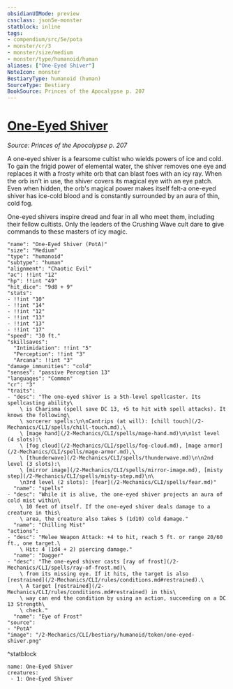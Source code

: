 ```yaml
---
obsidianUIMode: preview
cssclass: json5e-monster
statblock: inline
tags:
- compendium/src/5e/pota
- monster/cr/3
- monster/size/medium
- monster/type/humanoid/human
aliases: ["One-Eyed Shiver"]
NoteIcon: monster
BestiaryType: humanoid (human)
SourceType: Bestiary
BookSource: Princes of the Apocalypse p. 207
---
```

# [One-Eyed Shiver](2-Mechanics/CLI/bestiary/humanoid/one-eyed-shiver-pota.md)
*Source: Princes of the Apocalypse p. 207*  

A one-eyed shiver is a fearsome cultist who wields powers of ice and cold. To gain the frigid power of elemental water, the shiver removes one eye and replaces it with a frosty white orb that can blast foes with an icy ray. When the orb isn't in use, the shiver covers its magical eye with an eye patch. Even when hidden, the orb's magical power makes itself felt-a one-eyed shiver has ice-cold blood and is constantly surrounded by an aura of thin, cold fog.

One-eyed shivers inspire dread and fear in all who meet them, including their fellow cultists. Only the leaders of the Crushing Wave cult dare to give commands to these masters of icy magic.

```statblock
"name": "One-Eyed Shiver (PotA)"
"size": "Medium"
"type": "humanoid"
"subtype": "human"
"alignment": "Chaotic Evil"
"ac": !!int "12"
"hp": !!int "49"
"hit_dice": "9d8 + 9"
"stats":
- !!int "10"
- !!int "14"
- !!int "12"
- !!int "13"
- !!int "13"
- !!int "17"
"speed": "30 ft."
"skillsaves":
  "Intimidation": !!int "5"
  "Perception": !!int "3"
  "Arcana": !!int "3"
"damage_immunities": "cold"
"senses": "passive Perception 13"
"languages": "Common"
"cr": "3"
"traits":
- "desc": "The one-eyed shiver is a 5th-level spellcaster. Its spellcasting ability\
    \ is Charisma (spell save DC 13, +5 to hit with spell attacks). It knows the following\
    \ sorcerer spells:\n\nCantrips (at will): [chill touch](/2-Mechanics/CLI/spells/chill-touch.md),\
    \ [mage hand](/2-Mechanics/CLI/spells/mage-hand.md)\n\n1st level (4 slots):\
    \ [fog cloud](/2-Mechanics/CLI/spells/fog-cloud.md), [mage armor](/2-Mechanics/CLI/spells/mage-armor.md),\
    \ [thunderwave](/2-Mechanics/CLI/spells/thunderwave.md)\n\n2nd level (3 slots):\
    \ [mirror image](/2-Mechanics/CLI/spells/mirror-image.md), [misty step](/2-Mechanics/CLI/spells/misty-step.md)\n\
    \n3rd level (2 slots): [fear](/2-Mechanics/CLI/spells/fear.md)"
  "name": "spells"
- "desc": "While it is alive, the one-eyed shiver projects an aura of cold mist within\
    \ 10 feet of itself. If the one-eyed shiver deals damage to a creature in this\
    \ area, the creature also takes 5 (1d10) cold damage."
  "name": "Chilling Mist"
"actions":
- "desc": "Melee Weapon Attack: +4 to hit, reach 5 ft. or range 20/60 ft., one target.\
    \ Hit: 4 (1d4 + 2) piercing damage."
  "name": "Dagger"
- "desc": "The one-eyed shiver casts [ray of frost](/2-Mechanics/CLI/spells/ray-of-frost.md)\
    \ from its missing eye. If it hits, the target is also [restrained](/2-Mechanics/CLI/rules/conditions.md#restrained).\
    \ A target [restrained](/2-Mechanics/CLI/rules/conditions.md#restrained) in this\
    \ way can end the condition by using an action, succeeding on a DC 13 Strength\
    \ check."
  "name": "Eye of Frost"
"source":
- "PotA"
"image": "/2-Mechanics/CLI/bestiary/humanoid/token/one-eyed-shiver.png"
```
^statblock

```encounter-table
name: One-Eyed Shiver
creatures:
 - 1: One-Eyed Shiver
```